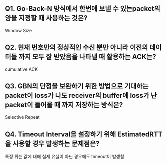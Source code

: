 ## Q1. Go-Back-N 방식에서 한번에 보낼 수 있는packet의 양을 지정할 때 사용하는 것은?

Window Size



## Q2. 현재 번호만의 정상적인 수신 뿐만 아니라 이전의 데이터들 까지 모두 잘 받았음을 나타낼 때 활용하는 ACK는?

cumulative ACK



## Q3. GBN의 단점을 보완하기 위한 방법으로 기대하는 packet이 loss가 나도 receiver의 buffer에 loss가 난 packet이 들어올 때 까지 저장하는 방식은?

Selective Repeat



## Q4. Timeout Interval을 설정하기 위해 EstimatedRTT을 사용할 경우 발생하는 문제점은?

특정 튀는 값에 대해 실제 유실이 아닌 경우에도 timeout이 발생함